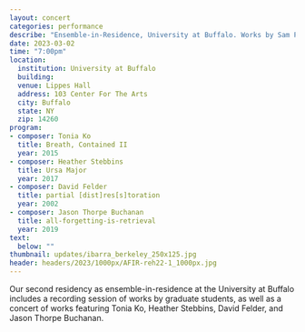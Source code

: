 ```yaml
---
layout: concert
categories: performance
describe: "Ensemble-in-Residence, University at Buffalo. Works by Sam Pluta, Victoria Cheah, Zachary James Watkins, and more"
date: 2023-03-02
time: "7:00pm"
location:
  institution: University at Buffalo
  building: 
  venue: Lippes Hall
  address: 103 Center For The Arts
  city: Buffalo
  state: NY
  zip: 14260
program:
- composer: Tonia Ko
  title: Breath, Contained II
  year: 2015
- composer: Heather Stebbins
  title: Ursa Major
  year: 2017
- composer: David Felder
  title: partial [dist]res[s]toration
  year: 2002
- composer: Jason Thorpe Buchanan
  title: all-forgetting-is-retrieval
  year: 2019
text:
  below: ""
thumbnail: updates/ibarra_berkeley_250x125.jpg
header: headers/2023/1000px/AFIR-reh22-1_1000px.jpg
---
```


Our second residency as ensemble-in-residence at the University at Buffalo includes a recording session of works by graduate students, as well as a concert of works featuring Tonia Ko, Heather Stebbins, David Felder, and Jason Thorpe Buchanan.
